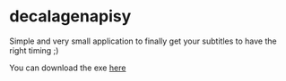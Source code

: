 decalagenapisy
==============

Simple and very small application to finally get your subtitles to have the right timing ;) 

You can download the exe [here](https://decalagenapisy.googlecode.com/files/DecalageNapisy.rar)
